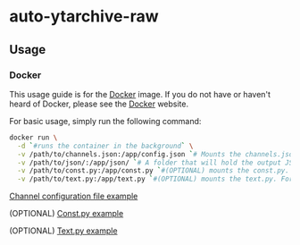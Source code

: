 # auto-ytarchive-raw

## Usage

### Docker

This usage guide is for the [Docker](https://www.docker.com/) image.
If you do not have or haven't heard of Docker, please see the [Docker](https://www.docker.com/) website.

For basic usage, simply run the following command:
```bash
docker run \
  -d `#runs the container in the background` \
  -v /path/to/channels.json:/app/config.json `# Mounts the channels.json file. For usage, reference below` \
  -v /path/to/json/:/app/json/ `# A folder that will hold the output JSON files` \
  -v /path/to/const.py:/app/const.py `#(OPTIONAL) mounts the const.py. For usage, reference below` \
  -v /path/to/text.py:/app/text.py `#(OPTIONAL) mounts the text.py. For usage, reference below` \
```

[Channel configuration file example](channels.example.yml)

(OPTIONAL) [Const.py example](const.example.py)

(OPTIONAL) [Text.py example](text.example.py)